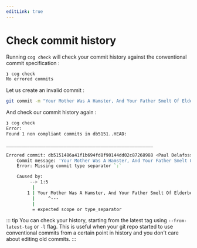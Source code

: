 ```yaml
---
editLink: true
---
```


# Check commit history

Running `cog check` will check your commit history against the conventional commit specification :

```bash
❯ cog check
No errored commits
```

Let us create an invalid commit :

```bash
git commit -m "Your Mother Was A Hamster, And Your Father Smelt Of Elderberries"
```

And check our commit history again :

```bash
❯ cog check
Error:
Found 1 non compliant commits in db5151..HEAD:

________________________________________________________

Errored commit: db5151486a41f1b694fd8f90144dd02c87268988 <Paul Delafosse>
	Commit message: 'Your Mother Was A Hamster, And Your Father Smelt Of Elderberries'
	Error: Missing commit type separator `:`

	Caused by:
	     --> 1:5
	      |
	    1 | Your Mother Was A Hamster, And Your Father Smelt Of Elderberries
	      |     ^---
	      |
	      = expected scope or type_separator
```

::: tip
You can check your history, starting from the latest tag using `--from-latest-tag` or `-l` flag.
This is useful when your git repo started to use conventional commits from a certain point in history and you
don't care about editing old commits.
:::